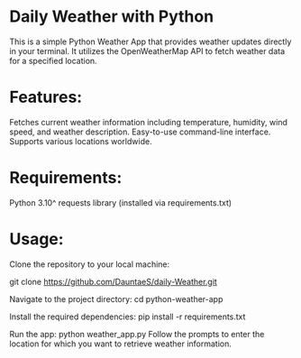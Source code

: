 # Daily Weather with Python

This is a simple Python Weather App that provides weather updates directly in your terminal. It utilizes the OpenWeatherMap API to fetch weather data for a specified location.

# Features:

Fetches current weather information including temperature, humidity, wind speed, and weather description.
Easy-to-use command-line interface.
Supports various locations worldwide.

# Requirements:

Python 3.10^
requests library (installed via requirements.txt)

# Usage:

Clone the repository to your local machine:

git clone https://github.com/DauntaeS/daily-Weather.git

Navigate to the project directory:
cd python-weather-app

Install the required dependencies:
pip install -r requirements.txt

Run the app:
python weather_app.py
Follow the prompts to enter the location for which you want to retrieve weather information.
